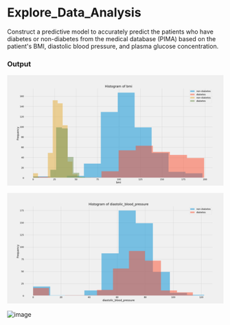# Explore_Data_Analysis

Construct a predictive model to accurately predict the patients who have diabetes or non-diabetes from the medical database (PIMA) based on the patient's BMI, diastolic blood pressure, and plasma glucose concentration.


### Output
![image](https://github.com/house40105/Explore_Data_Analysis/blob/main/Histogram%20of%20BMI.png)

![image](https://github.com/house40105/Explore_Data_Analysis/blob/main/Histogram%20of%20diastolic%20blood%20pressure.png)

![image]()
